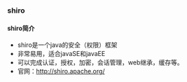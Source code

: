 ### shiro

#### shiro简介

-   shiro是一个java的安全（权限）框架
-   非常易用，适合javaSE和javaEE
-   可以完成认证，授权，加密，会话管理，web继承，缓存等。
-   官网：http://shiro.apache.org/